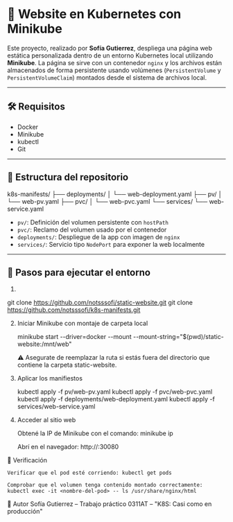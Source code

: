 # 🚀 Website en Kubernetes con Minikube

Este proyecto, realizado por **Sofía Gutierrez**, despliega una página web estática personalizada dentro de un entorno Kubernetes local utilizando **Minikube**. La página se sirve con un contenedor `nginx` y los archivos están almacenados de forma persistente usando volúmenes (`PersistentVolume` y `PersistentVolumeClaim`) montados desde el sistema de archivos local.

---

## 🛠️ Requisitos

- Docker
- Minikube
- kubectl
- Git
---

## 📁 Estructura del repositorio
k8s-manifests/ ├── deployments/ │ └── web-deployment.yaml ├── pv/ │ └── web-pv.yaml ├── pvc/ │ └── web-pvc.yaml └── services/ └── web-service.yaml

- `pv/`: Definición del volumen persistente con `hostPath`
- `pvc/`: Reclamo del volumen usado por el contenedor
- `deployments/`: Despliegue de la app con imagen de `nginx`
- `services/`: Servicio tipo `NodePort` para exponer la web localmente

---

## 🔧 Pasos para ejecutar el entorno

1. 
git clone https://github.com/notsssofi/static-website.git
git clone https://github.com/notsssofi/k8s-manifests.git

2. Iniciar Minikube con montaje de carpeta local
	
	minikube start --driver=docker --mount --mount-string="$(pwd)/static-website:/mnt/web"

	⚠️ Asegurate de reemplazar la ruta si estás fuera del directorio que contiene la carpeta static-website.

3. Aplicar los manifiestos

	kubectl apply -f pv/web-pv.yaml
	kubectl apply -f pvc/web-pvc.yaml
	kubectl apply -f deployments/web-deployment.yaml
	kubectl apply -f services/web-service.yaml

4. Acceder al sitio web

	Obtené la IP de Minikube con el comando: minikube ip

	Abrí en el navegador: http://<minikube-ip>:30080 

🧪 Verificación

	Verificar que el pod esté corriendo: kubectl get pods

	Comprobar que el volumen tenga contenido montado correctamente: kubectl exec -it <nombre-del-pod> -- ls /usr/share/nginx/html

🧠 Autor
	Sofía Gutierrez – Trabajo práctico 0311AT – "K8S: Casi como en producción"
